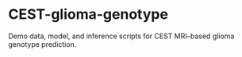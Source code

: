 # CEST-glioma-genotype
Demo data, model, and inference scripts for CEST MRI–based glioma genotype prediction.

